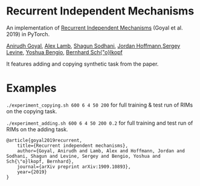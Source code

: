  # Recurrent Independent Mechanisms
 An implementation of [Recurrent Independent Mechanisms](https://arxiv.org/abs/1909.10893) (Goyal et al. 2019) in PyTorch.
 
[Anirudh Goyal](https://anirudh9119.github.io/), [Alex Lamb](https://alexlamb62.github.io/), [Shagun Sodhani](https://mila.quebec/en/person/shagun-sodhani/), [Jordan Hoffmann](https://jhoffmann.org/),[Sergey Levine](https://people.eecs.berkeley.edu/~svlevine/), [Yoshua Bengio](https://mila.quebec/en/yoshua-bengio/), [Bernhard Sch{\"o}lkopf](https://www.is.mpg.de/~bs)
 
 It features adding and copying synthetic task from the paper.
 
 
 # Examples
 `./experiment_copying.sh 600 6 4 50 200` for full training & test run of RIMs on the copying task.
 
 `./experiment_adding.sh 600 6 4 50 200 0.2` for full training and test run of RIMs on the adding task. 




    @article{goyal2019recurrent,
        title={Recurrent independent mechanisms},
        author={Goyal, Anirudh and Lamb, Alex and Hoffmann, Jordan and Sodhani, Shagun and Levine, Sergey and Bengio, Yoshua and Sch{\"o}lkopf, Bernhard},
        journal={arXiv preprint arXiv:1909.10893},
        year={2019}
    }

